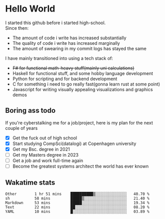 # Hello World

I started this github before i started high-school.  
Since then:
- The amount of code i write has increased substantially
- The quality of code i write has increased marginally
- The amount of swearing in my commit logs has stayed the same

I have mainly transitioned into using a tech stack of:
- ~~F# for functional math-heavy stuff(mainly uni calculations)~~
- Haskell for functional stuff, and some hobby language development
- Python for scripting and for backend development
- C for something i need to go really fast(gonna learn rust at some point)
- Javascript for writing visually appealing visualizations and graphics demos

## Boring ass todo
If you're cyberstalking me for a job/project, here is my plan for the next couple of years
- [x] Get the fuck out of high school
- [x] Start studying CompSci(datalogi) at Copenhagen university
- [x] Get my Bsc. degree in 2021
- [ ] Get my Masters degree in 2023
- [ ] Get a job and work full-time again
- [ ] Become the greatest systems architect the world has ever known

## Wakatime stats
<!--START_SECTION:waka-->

```text
Other        1 hr 51 mins    ██████████▒░░░░░░░░░░░░░░   40.70 %
sh           58 mins         █████▒░░░░░░░░░░░░░░░░░░░   21.40 %
Markdown     53 mins         █████░░░░░░░░░░░░░░░░░░░░   19.34 %
Text         22 mins         ██░░░░░░░░░░░░░░░░░░░░░░░   08.20 %
YAML         10 mins         █░░░░░░░░░░░░░░░░░░░░░░░░   03.89 %
```

<!--END_SECTION:waka-->
